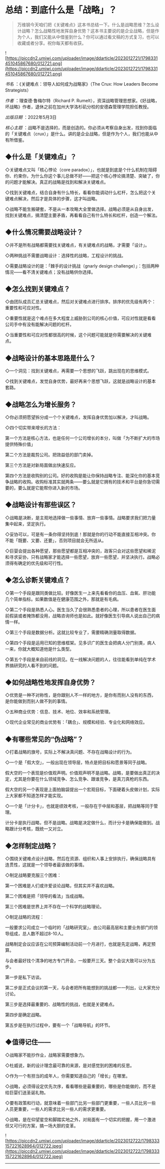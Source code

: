 # 总结：到底什么是「战略」？

> 万维钢今天咱们把《关键难点》这本书总结一下。什么是战略思维？怎么设计战略？怎么战略性地发挥自身优势？这本书主要说的是企业战略，但是作为个人，我们又能从中借鉴到什么？你可以通过看文稿的方式复习，也可以收藏或者分享。祝你每天都有收获。

![https://piccdn2.umiwi.com/uploader/image/ddarticle/2023012721/1798331451045867680/012721.png](https://piccdn2.umiwi.com/uploader/image/ddarticle/2023012721/1798331451045867680/012721.png)

 *书名* ：《关键难点：领导人如何成为战略家》（The Crux: How Leaders Become Strategists）

 *作者* ：理查德·鲁梅尔特（Richard P. Rumelt），资深战略管理思想家。《好战略，坏战略》作者，退休之前在加州大学洛杉矶分校的安德森管理学院担任教授。

 *出版日期* ：2022年5月3日

 *核心主题* ：战略不是选择的，而是创造的。你必须从考察自身出发，找到你面临的「关键难点（crux）」是什么。讲的是企业战略，但是作为个人，我们也能从中有所借鉴。

## ◆什么是「关键难点」？

◇关键难点又叫「核心悖论（core paradox）」，也就是到底是个什么机制在阻碍你、约束你，为什么你这个事儿总做不好——把这个核心悖论搞清楚、突破了，你的问题才能解决。真正的战略是找到和解决关键难点。

◇找到关键难点，结合自身有什么特长，看看你能调动什么杠杆，怎么把这个关键难点解决，然后才是具体的步骤，这才叫战略。

◇战略不能生搬硬套，不是从一本攻略大全里做选择。战略必须是从自身出发，找到关键难点，搞清楚主要矛盾，再看看自己有什么特长和杠杆，创造一个解法。

## ◆什么情况需要战略设计？

◇并不是所有战略都需要找关键难点，有关键难点的战略，才需要「设计」。

◇两种挑战不需要战略设计：选择性的战略，工程设计的挑战。

◇需要战略设计的是：「棘手的设计挑战（gnarly design challenge）」：包括两种情况——看不清关键难点；没有战略供你选择。

## ◆怎么找到关键难点？

◇由团队成员汇总关键难点，然后对关键难点进行排序。排序的优先级有两个：重要性和可应对性。

◇重要性就是这个难点在多大程度上威胁到公司的核心价值，可应对性就是看看公司手中有没有能解决问题的杠杆。

◇当重要性和可应对性都很高的时候，这个问题可能就是你需要解决的关键难点。

## ◆战略设计的基本思路是什么？

◇一个洞见：找到关键难点，再需要一个思想的飞跃，跳出现在的思维模式。

◇找到关键难点，发觉自身优势，最好再来个思想飞跃，这就是战略设计的基本套路。

## ◆战略怎么为增长服务？

◇你必须把愿望拆分成一个个关键难点，发挥自身优势加以解决，才叫战略。

◇四个切实带来增长的方法：

第一个方法是核心方法，也是任何一个公司增长的本分，叫做「为不断扩大的市场提供特殊价值」

第二个方法是裁剪公司。把效益低的部门卖掉。

第三个方法是对新局面做出快速反应。

第四个方法是收购别的公司。好的收购是能让你保持战略专注、能深化你的基本竞争战略的收购。收购标准其实就两条——要么就是它拥有的技术和平台是你急切需要的，要么就是它能帮你进入新的市场。

## ◆战略设计有那些误区？

◇战略是决断，是主观地选择做一些事情、放弃一些事情。战略要求我们把力量集中起来，坚定执行。

◇妥协可以，可是有一条你得坚持到底！那就是你的行动不能直接互相冲突。你不能「既要、又要、还要」，否则项目就会无所适从。

◇巨婴会提出各种愿望，那些愿望都是互相冲突的，政客只会对这些愿望和稀泥和寻求妥协，只有战略家才能选择一些愿望，放弃一些愿望，并坚决执行。战略必须得有确定的优先级和可行性。

## ◆怎么诊断关键难点？

◇第一个手段是跟同类做比较。好像医生一上来先看看你的血压、血氧、肝功能几个简单指标。如果数值是在健康范围之外，那就是有毛病。

◇第二个手段是熟悉人心。医生当久了会很熟悉患者的心理，所以患者在医生面前假装或者掩饰都没用，战略咨询师也是如此。就好像医生引导病人说出自己的病情一样。

◇第三个手段是数据分析。这就比较专业了，需要精确测量取得数据。

◇第四个手段是运用已知的思维框架。见多识广的医生会把病人分门别类，病人一来，你就大概知道他是什么类型。

◇第五个手段是来自前线的洞见。在一线解决问题的人，往往能看到单纯在学术界搞研究的人看不到的问题。

## ◆如何战略性地发挥自身优势？

◇优势是一种不对称性，是你跟别人不一样的地方，是你有而别人没有的东西，是你能做到而别人做不到的事情。

◇五种商业优势：信息、技术、地位、效率和系统管理。

◇现代企业常见的商业优势有：「耦合」、规模和经验、专业化和网络效应。

## ◆有哪些常见的“伪战略”？

◇打着战略的旗号，实际上不解决真问题、不存在战略设计的行为。

◇一个是「假大空」，一般出现在领导层，特点是把目标和愿景等同于战略。

假大空的一个表现是价值观声明。价值观声明不是战略。战略，是要做出真正的决定，尤其是你要在什么领域竞争、怎么竞争、跟谁竞争，是真刀真枪的东西。

假大空的另一个表现是上面拍脑袋提出一个宏观目标，下面硬着头皮做计划，实际上大家都不知道怎样才能实现。

◇一个是「计分卡」，也就是绩效考核，一般存在于中层和基层，把战略等同于管理。

计分卡是执行战略，但不是战略。战略是决定做什么，而计分卡是确保能做到。战略跟计分考核，既统一又对立。

## ◆怎样制定战略？

◇围绕关键难点设计战略，然后在资源、组织和人事上安排执行，确保战略具有连贯性，这就是一个领导者最该做的事情。

◇制定战略要克服三个困难：

第一个困难是人们或许爱谈论战略，但其实并不喜欢战略。

第二个困难是把「领导的看法」当成战略。

第三个困难是世界上并不存在一个科学的战略理论。

◇制定战略的流程：

一般要求公司成立一个临时的「战略研究室」，由公司最高层和主要业务部门的领导组成，总人数不超过8-10人。

战略制定会议应该在公司预算编制活动前一个月进行，也就是先定战略，再定预算。

与会者最好找个清净的地方专门开会，一般要开三天。整个会议大致可以分为五步。

第一步是私下访谈。

第二步是正式会议的第一天，与会者把所有能想到的挑战都一一列出，让大家充分讨论。

第三步是选择最重要的、战略性的挑战，也就是关键难点。

第四步是确定战略。

第五步是在执行过程中，要有一个「战略导航」的环节。

## ◆值得记住——

◇战略家不能抄作业，战略家需要想象力。

◇杜威说，新的设计理念最可靠的来源，是对感觉到的困难的反思。

◇作为一个有担当的成年人，你需要知道自己的「增长」在哪里。

◇战略，必须得设定优先次序，看看哪些是最重要的，哪些是你能做的，而不是给巨婴们送圣诞礼物。

◇要有政策和行动，就意味着一些部门比另一些部门更重要，一些人员比另一些人员更重要，一些人的需求比另一些人的需求更重要。

◇战略，是在仰望星空和脚踏实地之外，对局面有一个切实的把握，用一个激进但又可行的方案，搞一场大胆的变革。

![https://piccdn2.umiwi.com/uploader/image/ddarticle/2023012722/1798333157221628964/012722.jpeg](https://piccdn2.umiwi.com/uploader/image/ddarticle/2023012722/1798333157221628964/012722.jpeg)

---

